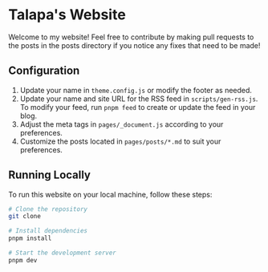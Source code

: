 # Talapa's Website

Welcome to my website! Feel free to contribute by making pull requests to the posts in the posts directory if you notice any fixes that need to be made!

## Configuration

1. Update your name in `theme.config.js` or modify the footer as needed.
2. Update your name and site URL for the RSS feed in `scripts/gen-rss.js`. To modify your feed, run `pnpm feed` to create or update the feed in your blog.
3. Adjust the meta tags in `pages/_document.js` according to your preferences.
4. Customize the posts located in `pages/posts/*.md` to suit your preferences.

## Running Locally

To run this website on your local machine, follow these steps:

```bash
# Clone the repository 
git clone 

# Install dependencies
pnpm install

# Start the development server
pnpm dev
```




